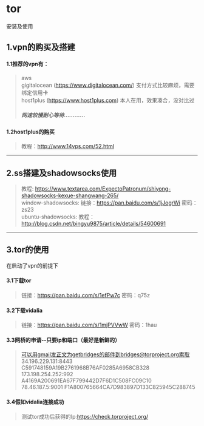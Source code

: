 # tor
安装及使用


## 1.vpn的购买及搭建   
#### 1.1推荐的vpn有：   
>aws   
gigitalocean (https://www.digitalocean.com/) 支付方式比较麻烦，需要绑定信用卡   
host1plus (https://www.host1plus.com) 本人在用，效果凑合，没对比过  
>##### 网速较慢耐心等待............
  
#### 1.2host1plus的购买  
>教程：http://www.14vps.com/52.html
-------------------------------------------------
## 2.ss搭建及shadowsocks使用
>教程: https://www.textarea.com/ExpectoPatronum/shiyong-shadowsocks-kexue-shangwang-265/  
>window-shadowsocks: 链接：https://pan.baidu.com/s/1jJogrWi 密码：zs23   
>ubuntu-shadowsocks: 教程：http://blog.csdn.net/bingyu9875/article/details/54600691
-------------------------------------------------
## 3.tor的使用
在启动了vpn的前提下
#### 3.1下载tor
>链接：https://pan.baidu.com/s/1efPw7c 密码：q75z
#### 3.2下载vidalia
>链接：https://pan.baidu.com/s/1mjPVVwW 密码：1hau
#### 3.3网桥的申请--只要ip和端口（最好是新鲜的）
>可以用gmail发正文为getbridges的邮件到bridges@torproject.org索取 
>34.196.229.131:8443 C591748159A19B2761968B76AF0285A6958CB328  
>173.198.254.252:992 A4169A200691EA67F799442D7F6D1C508FC09C10  
>78.46.187.5:9001 F1A800765664CA7D983897D133C825945C288745
#### 3.4假如vidalia连接成功
>测试tor成功后获得的Ip:https://check.torproject.org/
